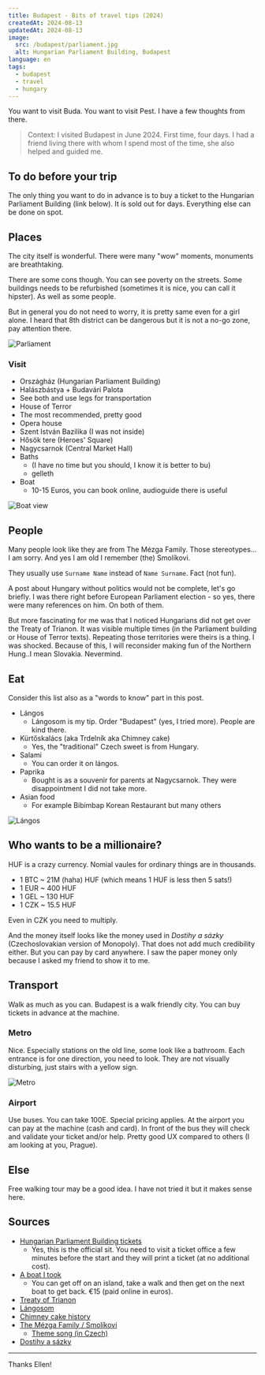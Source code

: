 ```yaml
---
title: Budapest - Bits of travel tips (2024)
createdAt: 2024-08-13
updatedAt: 2024-08-13
image:
  src: /budapest/parliament.jpg
  alt: Hungarian Parliament Building, Budapest
language: en
tags:
  - budapest
  - travel
  - hungary
---
```


You want to visit Buda. You want to visit Pest. I have a few thoughts from there.

> Context: I visited Budapest in June 2024. First time, four days. I had a friend living there with whom I spend most of the time, she also helped and guided me.

## To do before your trip

The only thing you want to do in advance is to buy a ticket to the Hungarian Parliament Building (link below). It is sold out for days. Everything else can be done on spot.

## Places

The city itself is wonderful. There were many "wow" moments, monuments are breathtaking.

There are some cons though. You can see poverty on the streets. Some buildings needs to be refurbished (sometimes it is nice, you can call it hipster). As well as some people.

But in general you do not need to worry, it is pretty same even for a girl alone. I heard that 8th district can be dangerous but it is not a no-go zone, pay attention there.

![Parliament](/budapest/parliament-in.jpg)

### Visit

- Országház (Hungarian Parliament Building)
- Halászbástya + Budavári Palota
- See both and use legs for transportation
- House of Terror
- The most recommended, pretty good
- Opera house
- Szent István Bazilika (I was not inside)
- Hősök tere (Heroes' Square)
- Nagycsarnok (Central Market Hall)
- Baths
  - (I have no time but you should, I know it is better to bu)
  - gelleth
- Boat
  - 10-15 Euros, you can book online, audioguide there is useful

![Boat view](/budapest/boat.jpg)

## People

Many people look like they are from The Mézga Family. Those stereotypes…I am sorry. And yes I am old I remember (the) Smolíkovi.

They usually use `Surname Name` instead of `Name Surname`. Fact (not fun).

A post about Hungary without politics would not be complete, let's go briefly. I was there right before European Parliament election - so yes, there were many references on him. On both of them.

But more fascinating for me was that I noticed Hungarians did not get over the Treaty of Trianon. It was visible multiple times (in the Parliament building or House of Terror texts). Repeating those territories were theirs is a thing. I was shocked. Because of this, I will reconsider making fun of the Northern Hung..I mean Slovakia. Nevermind.

## Eat

Consider this list also as a "words to know" part in this post.

- Lángos
  - Lángosom is my tip. Order "Budapest" (yes, I tried more). People are kind there.
- Kürtőskalács (aka Trdelník aka Chimney cake)
  - Yes, the "traditional" Czech sweet is from Hungary.
- Salami
  - You can order it on lángos.
- Paprika
  - Bought is as a souvenir for parents at Nagycsarnok. They were disappointment I did not take more.
- Asian food
  - For example Bibimbap Korean Restaurant but many others

![Lángos](/budapest/langos.jpg)

## Who wants to be a millionaire?

HUF is a crazy currency. Nomial vaules for ordinary things are in thousands.

- 1 BTC ~ 21M (haha) HUF (which means 1 HUF is less then 5 sats!)
- 1 EUR ~ 400 HUF
- 1 GEL ~ 130 HUF
- 1 CZK ~ 15.5 HUF

Even in CZK you need to multiply.

And the money itself looks like the money used in _Dostihy a sázky_ (Czechoslovakian version of Monopoly). That does not add much credibility either. But you can pay by card anywhere. I saw the paper money only because I asked my friend to show it to me.

## Transport

Walk as much as you can. Budapest is a walk friendly city. You can buy tickets in advance at the machine.

### Metro

Nice. Especially stations on the old line, some look like a bathroom. Each entrance is for one direction, you need to look. They are not visually disturbing, just stairs with a yellow sign.

![Metro](/budapest/metro.jpg)

### Airport

Use buses. You can take 100E. Special pricing applies. At the airport you can pay at the machine (cash and card). In front of the bus they will check and validate your ticket and/or help. Pretty good UX compared to others (I am looking at you, Prague).

## Else

Free walking tour may be a good idea. I have not tried it but it makes sense here.

## Sources

- [Hungarian Parliament Building tickets](<[https://jegymester.hu/event-host/900/parlament](https://jegymester.hu/event-host/900/parlament)>)
  - Yes, this is the official sit. You need to visit a ticket office a few minutes before the start and they will print a ticket (at no additional cost).
- [A boat I took](<[https://legenda.hu/en/duna-bella](https://legenda.hu/en/duna-bella)>)
  - You can get off on an island, take a walk and then get on the next boat to get back. €15 (paid online in euros).
- [Treaty of Trianon](<[https://en.wikipedia.org/wiki/Treaty_of_Trianon](https://en.wikipedia.org/wiki/Treaty_of_Trianon)>)
- [Lángosom](<[https://www.google.com/maps/place/L%C3%A1ngosom/@47.4994046,19.0664479,19z/data=!3m1!4b1!4m6!3m5!1s0x4741ddccc99e4489:0x38a58fa780e4a435!8m2!3d47.4994037!4d19.0670916!16s%2Fg%2F11jxv7y1_0?entry=ttu](https://www.google.com/maps/place/L%C3%A1ngosom/@47.4994046,19.0664479,19z/data=!3m1!4b1!4m6!3m5!1s0x4741ddccc99e4489:0x38a58fa780e4a435!8m2!3d47.4994037!4d19.0670916!16s%2Fg%2F11jxv7y1_0?entry=ttu)>)
- [Chimney cake history](<[https://www.youtube.com/watch?v=MPNEFr6O-Dw](https://www.youtube.com/watch?v=MPNEFr6O-Dw)>)
- [The Mézga Family / Smolíkovi](<[https://en.wikipedia.org/wiki/The_M%C3%A9zga_Family](https://en.wikipedia.org/wiki/The_M%C3%A9zga_Family)>)
  - [Theme song (in Czech)](<[https://www.youtube.com/watch?v=OBOV1hHDp5U](https://www.youtube.com/watch?v=OBOV1hHDp5U)>)
- [Dostihy a sázky](<[https://www.mojedino.cz/dostihy-a-sazky.html](https://www.mojedino.cz/dostihy-a-sazky.html)>)

---

Thanks Ellen!

